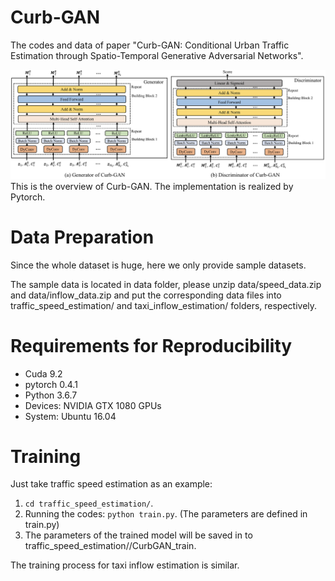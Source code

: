 # Curb-GAN
The codes and data of paper "Curb-GAN: Conditional Urban Traffic Estimation through Spatio-Temporal Generative Adversarial Networks". 

![Overview of Curb_GAN](images/structure.png)
This is the overview of Curb-GAN. The implementation is realized by Pytorch.


# Data Preparation
Since the whole dataset is huge, here we only provide sample datasets.

The sample data is located in data folder, please unzip data/speed_data.zip and data/inflow_data.zip and put the corresponding data files into traffic_speed_estimation/ and taxi_inflow_estimation/ folders, respectively.


# Requirements for Reproducibility
- Cuda 9.2
- pytorch 0.4.1
- Python 3.6.7
- Devices: NVIDIA GTX 1080 GPUs
- System: Ubuntu 16.04

# Training
Just take traffic speed estimation as an example:
1. `cd traffic_speed_estimation/`.
2. Running the codes: `python train.py`. (The parameters are defined in train.py)
3. The parameters of the trained model will be saved in to traffic_speed_estimation//CurbGAN_train.

The training process for taxi inflow estimation is similar.
